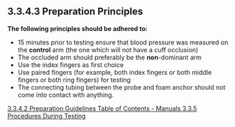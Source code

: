 ## 3.3.4.3 Preparation Principles

**The following principles should be adhered to:**

* 15 minutes prior to testing ensure that blood pressure was measured on the **control**
arm (the one which will not have a cuff occlusion)
* The occluded arm should preferably be the **non**-dominant arm
* Use the index fingers as first choice
* Use paired fingers (for example, both index fingers or both middle fingers or both ring
fingers) for testing
* The connecting tubing between the probe and foam anchor should not come into
contact with anything.


<div class="center">
<div class="btn-group">
  <a href=":pages_path:/manuals/endothelial-function/3-03-04-02-preparation-guidelines.md" class="btn btn-default">
    <span class="glyphicon glyphicon-chevron-left"></span>
    3.3.4.2 Preparation Guidelines
  </a>

  <a href=":pages_path:/manuals/manual-toc.md" class="btn btn-default">
    <span class="glyphicon glyphicon-chevron-up"></span>
    Table of Contents - Manuals
  </a>

  <a href=":pages_path:/manuals/endothelial-function/3-03-05-00-procedures-during-testing.md" class="btn btn-success">
    3.3.5 Procedures During Testing
    <span class="glyphicon glyphicon-chevron-right"></span>
  </a>
</div>
</div>
